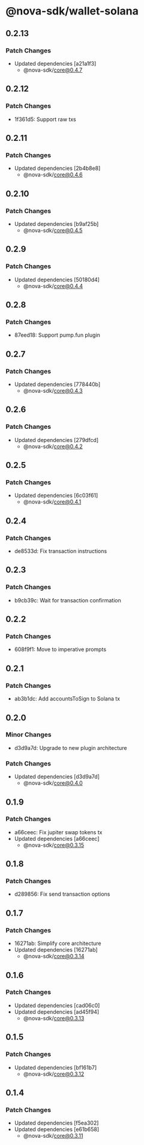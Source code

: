 # @nova-sdk/wallet-solana

## 0.2.13

### Patch Changes

- Updated dependencies [a21a1f3]
  - @nova-sdk/core@0.4.7

## 0.2.12

### Patch Changes

- 1f361d5: Support raw txs

## 0.2.11

### Patch Changes

- Updated dependencies [2b4b8e8]
  - @nova-sdk/core@0.4.6

## 0.2.10

### Patch Changes

- Updated dependencies [b9af25b]
  - @nova-sdk/core@0.4.5

## 0.2.9

### Patch Changes

- Updated dependencies [50180d4]
  - @nova-sdk/core@0.4.4

## 0.2.8

### Patch Changes

- 87eed18: Support pump.fun plugin

## 0.2.7

### Patch Changes

- Updated dependencies [778440b]
  - @nova-sdk/core@0.4.3

## 0.2.6

### Patch Changes

- Updated dependencies [279dfcd]
  - @nova-sdk/core@0.4.2

## 0.2.5

### Patch Changes

- Updated dependencies [6c03f61]
  - @nova-sdk/core@0.4.1

## 0.2.4

### Patch Changes

- de8533d: Fix transaction instructions

## 0.2.3

### Patch Changes

- b9cb39c: Wait for transaction confirmation

## 0.2.2

### Patch Changes

- 608f9f1: Move to imperative prompts

## 0.2.1

### Patch Changes

- ab3b1dc: Add accountsToSign to Solana tx

## 0.2.0

### Minor Changes

- d3d9a7d: Upgrade to new plugin architecture

### Patch Changes

- Updated dependencies [d3d9a7d]
  - @nova-sdk/core@0.4.0

## 0.1.9

### Patch Changes

- a66ceec: Fix jupiter swap tokens tx
- Updated dependencies [a66ceec]
  - @nova-sdk/core@0.3.15

## 0.1.8

### Patch Changes

- d289856: Fix send transaction options

## 0.1.7

### Patch Changes

- 16271ab: Simplify core architecture
- Updated dependencies [16271ab]
  - @nova-sdk/core@0.3.14

## 0.1.6

### Patch Changes

- Updated dependencies [cad06c0]
- Updated dependencies [ad45f94]
  - @nova-sdk/core@0.3.13

## 0.1.5

### Patch Changes

- Updated dependencies [bf161b7]
  - @nova-sdk/core@0.3.12

## 0.1.4

### Patch Changes

- Updated dependencies [f5ea302]
- Updated dependencies [e61b658]
  - @nova-sdk/core@0.3.11
